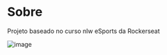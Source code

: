 # Sobre

Projeto baseado no curso nlw eSports da Rockerseat

![image](https://user-images.githubusercontent.com/107240243/190281093-042e98ed-a610-4dc1-95f9-a02899d12653.png)
